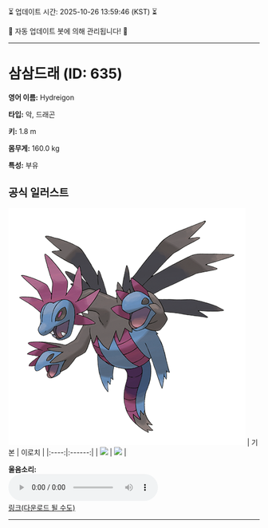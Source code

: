 
⏳ 업데이트 시간: 2025-10-26 13:59:46 (KST) ⏳

🤖 자동 업데이트 봇에 의해 관리됩니다! 🤖

---

# 삼삼드래 (ID: 635)
**영어 이름:** Hydreigon

**타입:** 악, 드래곤

**키:** 1.8 m

**몸무게:** 160.0 kg

**특성:** 부유

## 공식 일러스트
![](https://raw.githubusercontent.com/PokeAPI/sprites/master/sprites/pokemon/other/official-artwork/635.png)
| 기본 | 이로치 |
|:----:|:------:|
| <img src="http://play.pokemonshowdown.com/sprites/ani/hydreigon.gif" width="200"> | <img src="http://play.pokemonshowdown.com/sprites/ani-shiny/hydreigon.gif" width="200"> |

**울음소리:**<br><audio controls src="https://raw.githubusercontent.com/PokeAPI/cries/main/cries/pokemon/latest/635.ogg"></audio><br> [링크(다운로드 될 수도)](https://raw.githubusercontent.com/PokeAPI/cries/main/cries/pokemon/latest/635.ogg)


---
